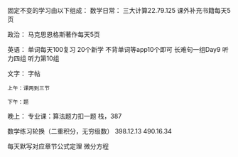 固定不变的学习由以下组成：
数学日常：
	三大计算22.79.125
	课外补充书籍每天5页


政治：
	马克思恩格斯著作每天5页

英语：
	单词每天100复习
	20个新学
	不背单词等app10个即可
	长难句一组Day9
	听力四组
	听力第10组

文字：
	字帖

	上午：课两到三节

	下午：题

晚上：
	 专业课：算法题力扣一题 栈，387

数学练习轮换（二重积分，无穷级数）
398.12.13
490.16.34

每天默写对应章节公式定理 微分方程

